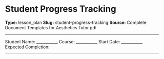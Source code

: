 # Student Progress Tracking

**Type:** lesson_plan
**Slug:** student-progress-tracking
**Source:** Complete Document Templates for Aesthetics Tutor.pdf

---

Student Name: ___________ Course: ___________ Start Date: ___________ Expected Completion:
___________